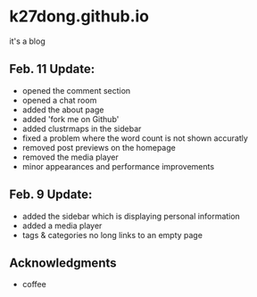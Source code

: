 # k27dong.github.io
it's a blog

## Feb. 11 Update:
- opened the comment section
- opened a chat room
- added the about page
- added 'fork me on Github'
- added clustrmaps in the sidebar
- fixed a problem where the word count is not shown accuratly
- removed post previews on the homepage
- removed the media player
- minor appearances and performance improvements

## Feb. 9 Update:
- added the sidebar which is displaying personal information
- added a media player
- tags & categories no long links to an empty page

## Acknowledgments
- coffee